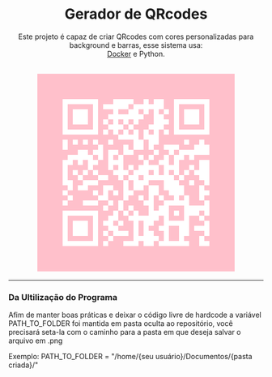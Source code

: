 <h1 align="center">Gerador de QRcodes</h1>

<div align="center" >
<p>Este projeto é capaz de criar QRcodes com cores personalizadas para background e barras, esse sistema usa: <br> <a href="https://docs.docker.com/">Docker</a> e Python.</p>
<br>
<img src="imag/pinkqrname.png" alt="grafic">
</div>
<hr>

<div>
<h3>Da Ultilização do Programa</h3>
<p>Afim de manter boas práticas e deixar o código livre de hardcode a variável PATH_TO_FOLDER foi mantida em pasta oculta ao repositório, você precisará seta-la com o caminho para a pasta em que deseja salvar o arquivo em .png</p>
<p>Exemplo: PATH_TO_FOLDER = "/home/{seu usuário}/Documentos/{pasta criada}/"</p>
</div>

